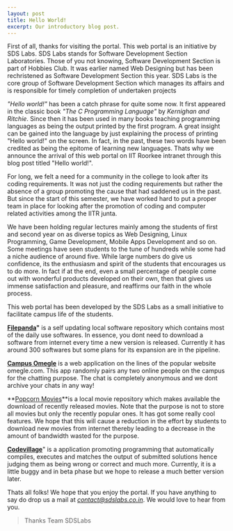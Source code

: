 ```yaml
---
layout: post
title: Hello World!
excerpt: Our introductory blog post.
---
```


First of all, thanks for visiting the portal. This  web portal is an initiative by SDS Labs. SDS Labs stands for Software  Development Section Laboratories. Those of you not knowing, Software  Development Section is part of Hobbies Club. It was earlier named Web  Designing but has been rechristened as Software Development Section this  year. SDS Labs is the core group of Software Development Section which  manages its affairs and is responsible for timely completion of  undertaken projects


*"Hello world!"* has been a catch phrase for quite some now. It first  appeared in the classic book *"The C Programming Language"* by *Kernighan and  Ritchie*. Since then it has been used in many books teaching programming  languages as being the output printed by the first program. A great  insight can be gained into the language by just explaining the process  of printing "Hello world!" on the screen. In fact, in the past, these  two words have been credited as being the epitome of learning new  languages. Thats why we announce the arrival of this web portal on IIT  Roorkee intranet through this blog post titled "Hello world!".

For long, we felt a need for a community in the college to look  after its coding requirements. It was not just the coding requirements  but rather the absence of a group promoting the cause that had saddened  us in the past. But since the start of this semester, we have worked  hard to put a proper team in place for looking after the promotion of  coding and computer related activities among the IITR junta. 

We have  been holding regular lectures mainly among the students of first and  second year on as diverse topics as Web Designing, Linux Programming,  Game Development, Mobile Apps Development and so on. Some meetings have  seen students to the tune of hundreds while some had a niche audience of  around five. While large numbers do give us confidence, its the  enthusiasm and spirit of the students that encourages us to do more. In  fact if at the end, even a small percentage of people come out with  wonderful products developed on their own, then that gives us immense  satisfaction and pleasure, and reaffirms our faith in the whole process.

This web portal has been developed by the SDS Labs as a small initiative to facilitate campus life of the students.


**[Filepanda](https://sdslabs.co.in/filepanda)"**  is a self updating local software repository which contains most of the  daily use softwares. In essence, you dont need to download a software  from internet every time a new version is released. Currently it has  around 300 softwares but some plans for its expansion are in the  pipeline.

**[Campus Omegle](https://sdslabs.co.in/campusomegle)** is a web application on the lines of the popular website omegle.com.  This app randomly pairs any two online people on the campus for the  chatting purpose. The chat is completely anonymous and we dont archive  your chats in any way!

**[Popcorn Movies](https://sdslabs.co.in/movies)**is a local movie repository which makes available the  download of recently released movies. Note that the purpose is not to  store all movies but only the recently popular ones. It has got some  really cool features. We hope that this will cause a reduction in the  effort by students to download new movies from internet thereby leading  to a decrease in the amount of bandwidth wasted for the purpose.

**[Codevillage](https://sdslabs.co.in/codevillage)**" is a application promoting programming that automatically  compiles, executes and matches the output of submitted solutions hence  judging them as being wrong or correct and much more. Currently, it is a  little buggy and in beta phase but we hope to release a much better  version later.

Thats all folks! We hope that you enjoy the portal. If you have anything to say do drop us a mail at *<contact@sdslabs.co.in>*. We would love to hear from you.

>Thanks
>Team SDSLabs